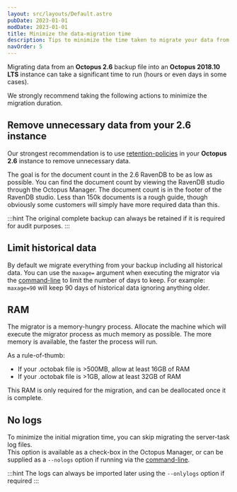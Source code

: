 ```yaml
---
layout: src/layouts/Default.astro
pubDate: 2023-01-01
modDate: 2023-01-01
title: Minimize the data-migration time
description: Tips to minimize the time taken to migrate your data from Octopus 2.6 to 2018.10 LTS
navOrder: 5
---
```


Migrating data from an **Octopus 2.6** backup file into an **Octopus 2018.10 LTS** instance can take a significant time to run (hours or even days in some cases).  

We strongly recommend taking the following actions to minimize the migration duration.  

## Remove unnecessary data from your 2.6 instance

Our strongest recommendation is to use [retention-policies](/docs/administration/retention-policies/) in your **Octopus 2.6** instance to remove unnecessary data.

The goal is for the document count in the 2.6 RavenDB to be as low as possible.
You can find the document count by viewing the RavenDB studio through the Octopus Manager. The document count is in the footer of the RavenDB studio.
Less than 150k documents is a rough guide, though obviously some customers will simply have more required data than this.

:::hint
The original complete backup can always be retained if it is required for audit purposes.
:::

## Limit historical data

By default we migrate everything from your backup including all historical data. You can use the `maxage=` argument when executing the migrator via the [command-line](/docs/octopus-rest-api/octopus.migrator.exe-command-line/) to limit the number of days to keep. For example: `maxage=90` will keep 90 days of historical data ignoring anything older.

## RAM

The migrator is a memory-hungry process.  Allocate the machine which will execute the migrator process as much memory as possible.  The more memory is available, the faster the process will run.

As a rule-of-thumb:

- If your .octobak file is >500MB, allow at least 16GB of RAM
- If your .octobak file is >1GB, allow at least 32GB of RAM

This RAM is only required for the migration, and can be deallocated once it is complete.

## No logs

To minimize the initial migration time, you can skip migrating the server-task log files.  
This option is available as a check-box in the Octopus Manager, or can be supplied as a `--nologs` option if running via the [command-line](/docs/octopus-rest-api/octopus.migrator.exe-command-line/).

:::hint
The logs can always be imported later using the `--onlylogs` option if required
:::
